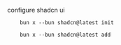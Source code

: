 <p>
        configure shadcn ui
</p>

<p>

        bun x --bun shadcn@latest init

</p>

<p>

        bun x --bun shadcn@latest add

</p>
